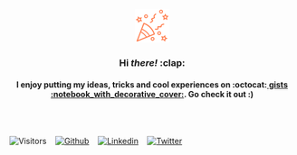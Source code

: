 <div align="center">
        <br>
        <br>
        <br>
        <br>
        <img src="https://raw.githubusercontent.com/gokhanmelma/gokhanmelma/master/tada.svg?sanitize=true" width="60" height="60">
        <h3>Hi <i>there!</i> :clap: </h3>
        <h4>I enjoy putting my ideas, tricks and cool experiences on :octocat:<a href="https://gist.github.com/gokhanmelma" target="_blank"> gists :notebook_with_decorative_cover:</a>. Go check it out :)</h4>
        <br>
        <br>
</div>

<div>
        
![Visitors](https://visitor-badge.glitch.me/badge?page_id=gokhanmelma.gokhanmelma) &nbsp;&nbsp;
[![Github](https://img.shields.io/github/followers/gokhanmelma.svg?label=GitHub&style=social)](https://github.com/gokhanmelma) &nbsp;&nbsp;
[![Linkedin](https://img.shields.io/badge/LinkedIn--_.svg?style=social&logo=linkedin)](https://www.linkedin.com/in/gokhanmelma) &nbsp;&nbsp;
[![Twitter](https://img.shields.io/twitter/follow/gokhanmelma?label=Twitter&style=social)](https://twitter.com/intent/follow?screen_name=gokhanmelma) &nbsp;&nbsp;
</div>

<!-- --- -->

<br />
<!-- <img align="left" src="https://github-readme-stats.vercel.app/api/top-langs/?username=gokhanmelma&theme=white" />  -->

<!-- <img align="left" alt="gokhanmelma's Github Stats" src="https://github-readme-stats.vercel.app/api?username=gokhanmelma&show_icons=true&hide_border=true" /> -->
